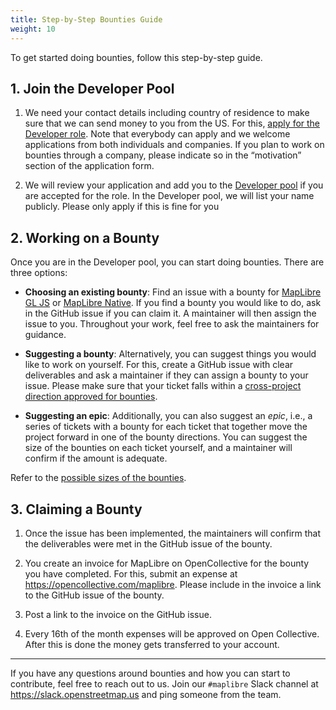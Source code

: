 ```yaml
---
title: Step-by-Step Bounties Guide
weight: 10
---
```


To get started doing bounties, follow this step-by-step guide.

## 1. Join the Developer Pool

1. We need your contact details including country of residence to make sure that we can send money to you from the US. For this, <a href="https://maplibre.org/jobs">apply for the Developer role</a>. Note that everybody can apply and we welcome applications from both individuals and companies. If you plan to work on bounties through a company, please indicate so in the “motivation” section of the application form.

1. We will review your application and add you to the <a href="https://github.com/maplibre/maplibre/wiki/Developer-Role#current-role-holders-developer-pool">Developer pool</a> if you are accepted for the role. In the Developer pool, we will list your name publicly. Please only apply if this is fine for you

## 2. Working on a Bounty

Once you are in the Developer pool, you can start doing bounties. There are three options:

- **Choosing an existing bounty**: Find an issue with a bounty for [MapLibre GL JS](https://github.com/maplibre/maplibre-gl-js/issues?q=is%3Aissue+is%3Aopen+label%3A%22%F0%9F%92%B0+bounty+S%22%2C%22%F0%9F%92%B0+bounty+M%22%2C%22%F0%9F%92%B0+bounty+L%22%2C%22%F0%9F%92%B0+bounty+XL%22%2C%22%F0%9F%92%B0+bounty+XXL%22+) or <a href="https://github.com/maplibre/maplibre-native/issues?q=is%3Aissue+is%3Aopen+label%3A%22%F0%9F%92%B0+bounty+S%22%2C%22%F0%9F%92%B0+bounty+M%22%2C%22%F0%9F%92%B0+bounty+L%22%2C%22%F0%9F%92%B0+bounty+XL%22%2C%22%F0%9F%92%B0+bounty+XXL%22+">MapLibre Native</a>. If you find a bounty you would like to do, ask in the GitHub issue if you can claim it. A maintainer will then assign the issue to you. Throughout your work, feel free to ask the maintainers for guidance.

- **Suggesting a bounty**: Alternatively, you can suggest things you would like to work on yourself. For this, create a GitHub issue with clear deliverables and ask a maintainer if they can assign a bounty to your issue. Please make sure that your ticket falls within a <a href="https://github.com/maplibre/maplibre/issues?q=is%3Aissue+is%3Aopen+label%3A%22bounty+direction%22">cross-project direction approved for bounties</a>.

- **Suggesting an epic**: Additionally, you can also suggest an _epic_, i.e., a series of tickets with a bounty for each ticket that together move the project forward in one of the bounty directions. You can suggest the size of the bounties on each ticket yourself, and a maintainer will confirm if the amount is adequate.

Refer to the <a href="https://github.com/maplibre/maplibre/wiki/Bounty-System#bounty-sizes">possible sizes of the bounties</a>.

## 3. Claiming a Bounty

1. Once the issue has been implemented, the maintainers will confirm that the deliverables were met in the GitHub issue of the bounty.

1. You create an invoice for MapLibre on OpenCollective for the bounty you have completed. For this, submit an expense at https://opencollective.com/maplibre. Please include in the invoice a link to the GitHub issue of the bounty.

1. Post a link to the invoice on the GitHub issue.

1. Every 16th of the month expenses will be approved on Open Collective. After this is done the money gets transferred to your account.

---

If you have any questions around bounties and how you can start to contribute, feel free to reach out to us. Join our `#maplibre` Slack channel at https://slack.openstreetmap.us and ping someone from the team.

